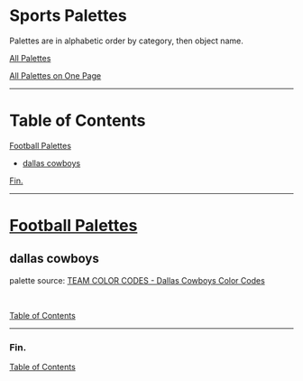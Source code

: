 <!--suppress JSUnresolvedLibraryURL -->
<!-- Coolors Palette Widget -->
<script src="https://coolors.co/palette-widget/widget.js"></script>

# Sports Palettes

Palettes are in alphabetic order by category, then object name.

[All Palettes](../all-palettes.md)

[All Palettes on One Page](../all-palettes_one-page.md)

----

# Table of Contents

[Football Palettes](#football-palettes)
  * [dallas cowboys](#dallas-cowboys)

[Fin.](#fin)

----

# [Football Palettes](./football/football-palettes.md)

## dallas cowboys

palette source:
<a href="https://teamcolorcodes.com/dallas-cowboys-color-codes/" target="_blank" rel="noopener noreferrer">TEAM COLOR CODES - Dallas Cowboys Color Codes</a>

<!-- Coolors Palette Widget -->
<script data-id="009411858208226276">new CoolorsPaletteWidget("009411858208226276", ["041e43","869498","ffffff","7e9594","003494"],"dallas cowboys"); </script>
<br/>

[Table of Contents](#table-of-contents)

----

### Fin.

[Table of Contents](#table-of-contents)
